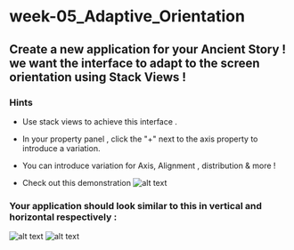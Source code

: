 # week-05_Adaptive_Orientation

## Create a new application for your Ancient Story ! we want the interface to adapt to the screen orientation using Stack Views !

### Hints
- Use stack views to achieve this interface . 
- In your property panel , click the "+" next to the axis property to introduce a variation.
- You can introduce variation for Axis, Alignment , distribution & more !

- Check out this demonstration
![alt text]()

### Your application should look similar to this in vertical and horizontal respectively  :
![alt text]()
![alt text]()
